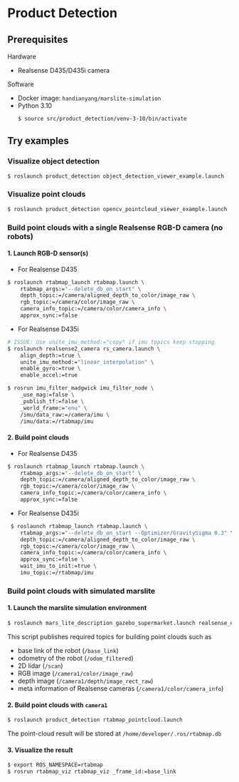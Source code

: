 # Product Detection

## Prerequisites

Hardware
* Realsense D435/D435i camera

Software
* Docker image: `handianyang/marslite-simulation`
* Python 3.10
    ```bash
    $ source src/product_detection/venv-3-10/bin/activate
    ```

## Try examples

### Visualize object detection
```bash
$ roslaunch product_detection object_detection_viewer_example.launch
```

### Visualize point clouds
```bash
$ roslaunch product_detection opencv_pointcloud_viewer_example.launch
```

### Build point clouds with a single Realsense RGB-D camera (no robots)

#### 1. Launch RGB-D sensor(s)

* For Realsense D435
```bash
$ roslaunch rtabmap_launch rtabmap.launch \
    rtabmap_args:="--delete_db_on_start" \
    depth_topic:=/camera/aligned_depth_to_color/image_raw \
    rgb_topic:=/camera/color/image_raw \
    camera_info_topic:=/camera/color/camera_info \
    approx_sync:=false
```
* For Realsense D435i
```bash
# ISSUE: Use unite_imu_method:="copy" if imu topics keep stopping
$ roslaunch realsense2_camera rs_camera.launch \
    align_depth:=true \
    unite_imu_method:="linear_interpolation" \
    enable_gyro:=true \
    enable_accel:=true

$ rosrun imu_filter_madgwick imu_filter_node \
    _use_mag:=false \
    _publish_tf:=false \
    _world_frame:="enu" \
    /imu/data_raw:=/camera/imu \
    /imu/data:=/rtabmap/imu
```

#### 2. Build point clouds

* For Realsense D435
```bash
$ roslaunch rtabmap_launch rtabmap.launch \
    rtabmap_args:="--delete_db_on_start" \
    depth_topic:=/camera/aligned_depth_to_color/image_raw \
    rgb_topic:=/camera/color/image_raw \
    camera_info_topic:=/camera/color/camera_info \
    approx_sync:=false
```
* For Realsense D435i
```bash
 $ roslaunch rtabmap_launch rtabmap.launch \
    rtabmap_args:="--delete_db_on_start --Optimizer/GravitySigma 0.3" \
    depth_topic:=/camera/aligned_depth_to_color/image_raw \
    rgb_topic:=/camera/color/image_raw \
    camera_info_topic:=/camera/color/camera_info \
    approx_sync:=false \
    wait_imu_to_init:=true \
    imu_topic:=/rtabmap/imu
```


### Build point clouds with simulated marslite

#### 1. Launch the marslite simulation environment

```bash
$ roslaunch mars_lite_description gazebo_supermarket.launch realsense_enabled:=true
```

This script publishes required topics for building point clouds such as
* base link of the robot (`/base_link`)
* odometry of the robot (`/odom_filtered`)
* 2D lidar (`/scan`)
* RGB image (`/camera1/color/image_raw`)
* depth image (`/camera1/depth/image_rect_raw`)
* meta information of Realsense cameras (`/camera1/color/camera_info`)


#### 2. Build point clouds with `camera1`
```bash
$ roslaunch product_detection rtabmap_pointcloud.launch
```

The point-cloud result will be stored at `/home/developer/.ros/rtabmap.db`

#### 3. Visualize the result
```bash
$ export ROS_NAMESPACE=rtabmap
$ rosrun rtabmap_viz rtabmap_viz _frame_id:=base_link
```